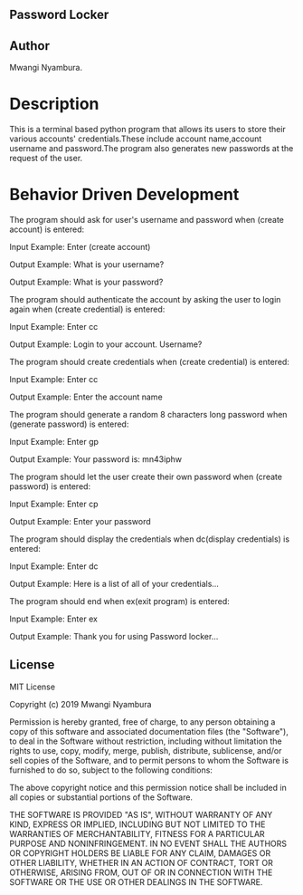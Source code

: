 ## Password Locker
## Author
Mwangi Nyambura.

# Description
This is a terminal based python program that allows its users to store their various accounts' credentials.These include account name,account username and password.The program also generates new passwords at the request of the user.

# Behavior Driven Development
The program should ask for user's username and password when (create account) is entered:

Input Example: Enter (create account)

Output Example: What is your username?

Output Example: What is your password?

The program should authenticate the account by asking the user to login again when (create credential) is entered:

Input Example: Enter cc

Output Example: Login to your account. Username?

The program should create credentials when (create credential) is entered:

Input Example: Enter cc

Output Example: Enter the account name

The program should generate a random 8 characters long password when (generate password) is entered:

Input Example: Enter gp

Output Example: Your password is: mn43iphw

The program should let the user create their own password when (create password) is entered:

Input Example: Enter cp

Output Example: Enter your password

The program should display the credentials when dc(display credentials) is entered:

Input Example: Enter dc

Output Example: Here is a list of all of your credentials...

The program should end when ex(exit program) is entered:

Input Example: Enter ex

Output Example: Thank you for using Password locker...
## License
MIT License

Copyright (c) 2019 Mwangi Nyambura

Permission is hereby granted, free of charge, to any person obtaining a copy of this software and associated documentation files (the "Software"), to deal in the Software without restriction, including without limitation the rights to use, copy, modify, merge, publish, distribute, sublicense, and/or sell copies of the Software, and to permit persons to whom the Software is furnished to do so, subject to the following conditions:

The above copyright notice and this permission notice shall be included in all copies or substantial portions of the Software.

THE SOFTWARE IS PROVIDED "AS IS", WITHOUT WARRANTY OF ANY KIND, EXPRESS OR IMPLIED, INCLUDING BUT NOT LIMITED TO THE WARRANTIES OF MERCHANTABILITY, FITNESS FOR A PARTICULAR PURPOSE AND NONINFRINGEMENT. IN NO EVENT SHALL THE AUTHORS OR COPYRIGHT HOLDERS BE LIABLE FOR ANY CLAIM, DAMAGES OR OTHER LIABILITY, WHETHER IN AN ACTION OF CONTRACT, TORT OR OTHERWISE, ARISING FROM, OUT OF OR IN CONNECTION WITH THE SOFTWARE OR THE USE OR OTHER DEALINGS IN THE SOFTWARE.
